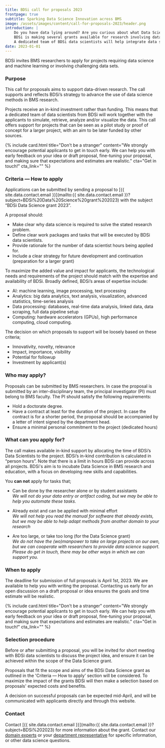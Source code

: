 ```yaml
---
title: BDSi call for proposals 2023
frontpage: true
subtitle: Sparking Data Science Innovation across BMS
image: /assets/images/content/call-for-proposals-2023/header.png
introduction: |
    Do you have data lying around? Are you curious about what Data Science can mean for your research?\n
    BDSi is making several grants available for research involving data science. The grant is meant for projects exploring new ideas, or as a first step to qualify for external funding.\n
    A dedicated team of BDSi data scientists will help integrate data science into your project.
date: 2023-01-01
---
```


BDSi invites BMS researchers to apply for projects requiring data science and machine learning or involving challenging data sets.

### Purpose

This call for proposals aims to support data-driven research. The call supports and reflects BDSi’s strategy to advance the use of data science methods in BMS research.

Projects receive an in-kind investment rather than funding. This means that a dedicated team of data scientists from BDSi will work together with the applicants to simulate, retrieve, analyze and/or visualize the data. This call offers support for projects that can be seen as a pilot study or proof of concept for a larger project, with an aim to be later funded by other sources.

{%
    include card.html 
    title="Don't be a stranger"
    content="We strongly encourage potential applicants to get in touch early. We can help you with early feedback on your idea or draft proposal, fine-tuning your proposal, and making sure that expectations and estimates are realistic."
    cta="Get in touch!"
    cta_link="<email>"
%}

### Criteria — How to apply

Applications can be submitted by sending a proposal to [{{ site.data.contact.email }}](mailto:{{ site.data.contact.email }}?subject=BDSi%20Data%20Science%20grant%202023) with the subject “BDSi Data Science grant 2023”.

A proposal should:

-   Make clear why data science is required to solve the stated research problem.
-   Define clear work packages and tasks that will be executed by BDSi data scientists.
-   Provide rationale for the number of data scientist hours being applied for.
-   Include a clear strategy for future development and continuation (preparation for a larger grant)

To maximize the added value and impact for applicants, the technological needs and requirements of the project should match with the expertise and availability of BDSi. Broadly defined, BDSi’s areas of expertise include:

-   AI: machine learning, image processing, text processing
-   Analytics: big data analytics, text analysis, visualization, advanced statistics, time-series analysis
-   Data processing: databases, real-time data analysis, linked data, data scraping, full data pipeline setup
-   Computing: hardware accelerators (GPUs), high performance computing, cloud computing.

The decision on which proposals to support will be loosely based on these criteria;

-   Innovativity, novelty, relevance
-   Impact, importance, visibility
-   Potential for followup
-   Investment by applicant(s)

### Who may apply?

Proposals can be submitted by BMS researchers. In case the proposal is submitted by an inter-disciplinary team, the principal investigator (PI) must belong to BMS faculty. The PI should satisfy the following requirements:

-   Hold a doctorate degree.
-   Have a contract at least for the duration of the project. In case the contract is for a shorter period, the proposal should be accompanied by a letter of intent signed by the department head.
-   Ensure a minimal personal commitment to the project (dedicated hours)

### What can you apply for?

The call makes available in-kind support by allocating the time of BDSi’s Data Scientists to the project. BDSi’s in-kind contribution is calculated in “person hours”. Note that there is a limit in hours BDSi can provide across all projects. BDSi's aim is to incubate Data Science in BMS research and education, with a focus on developing new skills and capabilities.

You **can not** apply for tasks that;

-   Can be done by the researcher alone or by student assistants  
    _We will not do your data entry or artifact coding, but we may be able to help you automate these tasks._

-   Already exist and can be applied with minimal effort  
    _We will not help you read the manual for software that already exists, but we may be able to help adapt methods from another domain to your research_

-   Are too large, or take too long (for the Data Science grant)  
    _We do not have the (wo)manpower to take on large projects on our own, but we can cooperate with researchers to provide data science support. Please do get in touch, there may be other ways in which we can support you._

### When to apply

The deadline for submission of full proposals is April 1st, 2023. We are available to help you with writing the proposal. Contacting us early for an open discussion on a draft proposal or idea ensures the goals and time estimate will be realistic. 

{%
    include card.html 
    title="Don't be a stranger"
    content="We strongly encourage potential applicants to get in touch early. We can help you with early feedback on your idea or draft proposal, fine-tuning your proposal, and making sure that expectations and estimates are realistic."
    cta="Get in touch!"
    cta_link="<email>"
%}

### Selection procedure

Before or after submitting a proposal, you will be invited for short meeting with BDSi data scientists to discuss the project idea, and ensure it can be achieved within the scope of the Data Science grant.

Proposals that fit the scope and aims of the BDSi Data Science grant as outlined in the 'Criteria — How to apply' section will be considered. To maximize the impact of the grants BDSi will then make a selection based on proposals' expected costs and benefits.

A decision on successful proposals can be expected mid-April, and will be communicated with applicants directly and through this website.

### Contact

Contact [{{ site.data.contact.email }}](mailto:{{ site.data.contact.email }}?subject=BDSi%202023) for more information about the grant. Contact our [domain experts](/team/) or your [department representative](/team/) for specific information, or other data science questions.
